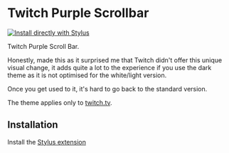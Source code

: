# Twitch Purple Scrollbar

[![Install directly with Stylus](https://userstyles.org/styles/189298/twitch-purple-scrollbar)](https://userstyles.org/styles/189298/twitch-purple-scrollbar)

Twitch Purple Scroll Bar.

Honestly, made this as it surprised me that Twitch didn't offer this unique visual change, it adds quite a lot to the experience if you use the dark theme as it is not optimised for the white/light version.

Once you get used to it, it's hard to go back to the standard version.

The theme applies only to [twitch.tv](https://www.twitch.tv/).

## Installation
Install the [Stylus extension](https://add0n.com/stylus.html)